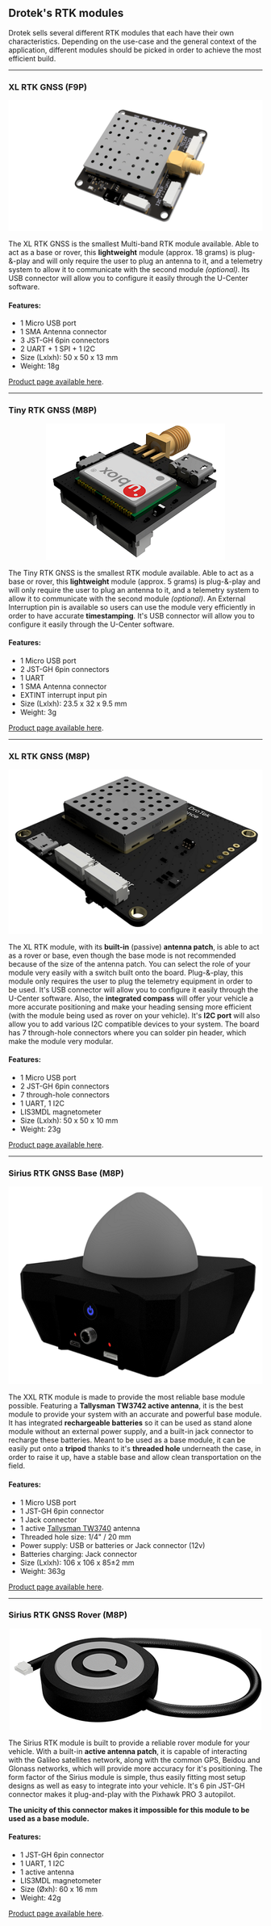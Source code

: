 ## Drotek's RTK modules

Drotek sells several different RTK modules that each have their own characteristics. Depending on the use-case and the general context of the application, different modules should be picked in order to achieve the most efficient build.

-----
### XL RTK GNSS (F9P)

<p align="center">
  <img src="./images/F9-min.png?raw=true" alt="XL ZED-F9P 3D"/>
</p>

The XL RTK GNSS is the smallest Multi-band RTK module available. Able to act as a base or rover, this **lightweight** module (approx. 18 grams) is plug-&-play and will only require the user to plug an antenna to it, and a telemetry system to allow it to communicate with the second module _(optional)_. Its USB connector will allow you to configure it easily through the U-Center software.

#### Features:
* 1 Micro USB port
* 1 SMA Antenna connector
* 3 JST-GH 6pin connectors
* 2 UART + 1 SPI + 1 I2C
* Size (Lxlxh): 50 x 50 x 13 mm
* Weight: 18g

[Product page available here](https://store.drotek.com/gps/891-rtk-zed-f9p-gps-8944595424662.html).

-----
### Tiny RTK GNSS (M8P)

<p align="center">
  <img src="./images/tiny3D.png?raw=true" alt="Tiny 3D"/>
</p>

The Tiny RTK GNSS is the smallest RTK module available. Able to act as a base or rover, this **lightweight** module (approx. 5 grams) is plug-&-play and will only require the user to plug an antenna to it, and a telemetry system to allow it to communicate with the second module _(optional)_. An External Interruption pin is available so users can use the module very efficiently in order to have accurate **timestamping**. It's USB connector will allow you to configure it easily through the U-Center software.

#### Features:
* 1 Micro USB port
* 2 JST-GH 6pin connectors
* 1 UART
* 1 SMA Antenna connector
* EXTINT interrupt input pin
* Size (Lxlxh): 23.5 x 32 x 9.5 mm
* Weight: 3g

[Product page available here](https://store.drotek.com/gps/794-636-tiny-rtk-gps-neo-m8p-2-8944595119827.html#/105-case-without/116-antenna-without).

-----
### XL RTK GNSS (M8P)

<p align="center">
  <img src="./images/xl3D.png?raw=true" alt="XL RTK 3D"/>
</p>


The XL RTK module, with its **built-in** (passive) **antenna patch**, is able to act as a rover or base, even though the base mode is not recommended because of the size of the antenna patch. You can select the role of your module very easily with a switch built onto the board. Plug-&-play, this module only requires the user to plug the telemetry equipment in order to be used. It's USB connector will allow you to configure it easily through the U-Center software. Also, the **integrated compass** will offer your vehicle a more accurate positioning and make your heading sensing more efficient (with the module being used as rover on your vehicle). It's **I2C port** will also allow you to add various I2C compatible devices to your system. The board has 7 through-hole connectors where you can solder pin header, which make the module very modular.

#### Features:
* 1 Micro USB port
* 2 JST-GH 6pin connectors
* 7 through-hole connectors
* 1 UART, 1 I2C
* LIS3MDL magnetometer
* Size (Lxlxh): 50 x 50 x 10 mm
* Weight: 23g

[Product page available here](https://store.drotek.com/gps/881-xl-rtk-gps-neo-m8p-rover-8944595120625.html).

-----
### Sirius RTK GNSS Base (M8P)

<p align="center">
  <img src="./images/xxl3D.png?raw=true" alt="XXL RTK 3D"/>
</p>

The XXL RTK module is made to provide the most reliable base module possible. Featuring a **Tallysman TW3742 active antenna**, it is the best module to provide your system with an accurate and powerful base module. It has integrated **rechargeable batteries** so it can be used as stand alone module without an external power supply, and a built-in jack connector to recharge these batteries. Meant to be used as a base module, it can be easily put onto a **tripod** thanks to it's **threaded hole** underneath the case, in order to raise it up, have a stable base and allow clean transportation on the field.

#### Features:
* 1 Micro USB port
* 1 JST-GH 6pin connector
* 1 Jack connector
* 1 active [Tallysman TW3740](http://www.tallysman.com/index.php/gnss/products/antennas-gpsbeidougalileoglonass/tw3740-tw3742/) antenna
* Threaded hole size: 1/4" / 20 mm
* Power supply: USB or batteries or Jack connector (12v)
* Batteries charging: Jack connector 
* Size (Lxlxh): 106 x 106 x 85±2 mm
* Weight: 363g

[Product page available here](https://store.drotek.com/gps/887-xxl-rtk-gps-neo-m8p-2-8944595119797.html).

-----
### Sirius RTK GNSS Rover (M8P)

<p align="center">
  <img src="./images/sirius3D.png?raw=true" alt="Sirius 3D"/>
</p>

The Sirius RTK module is built to provide a reliable rover module for your vehicle. With a built-in **active antenna patch**, it is capable of interacting with the Galileo satellites network, along with the common GPS, Beidou and Glonass networks, which will provide more accuracy for it's positioning. The form factor of the Sirius module is simple, thus easily fitting most setup designs as well as easy to integrate into your vehicle. It's 6 pin JST-GH connector makes it plug-and-play with the Pixhawk PRO 3 autopilot.

**The unicity of this connector makes it impossible for this module to be used as a base module.**

#### Features:
* 1 JST-GH 6pin connector
* 1 UART, 1 I2C
* 1 active antenna
* LIS3MDL magnetometer
* Size (Øxh): 60 x 16 mm
* Weight: 42g

[Product page available here](https://store.drotek.com/gps/864-sirius-rtk-gps-8944595120564.html).


